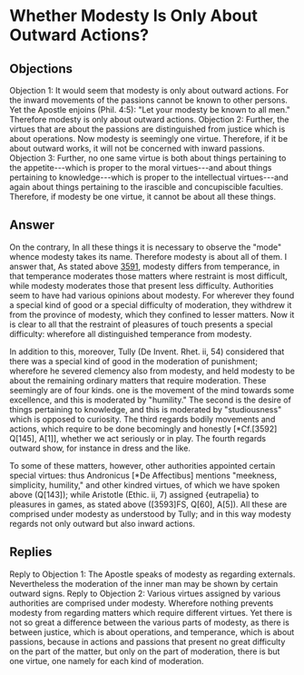 # Whether Modesty Is Only About Outward Actions?
## Objections
Objection 1: It would seem that modesty is only about outward actions. For the inward movements of the passions cannot be known to other persons. Yet the Apostle enjoins (Phil. 4:5): "Let your modesty be known to all men." Therefore modesty is only about outward actions.
Objection 2: Further, the virtues that are about the passions are distinguished from justice which is about operations. Now modesty is seemingly one virtue. Therefore, if it be about outward works, it will not be concerned with inward passions.
Objection 3: Further, no one same virtue is both about things pertaining to the appetite---which is proper to the moral virtues---and about things pertaining to knowledge---which is proper to the intellectual virtues---and again about things pertaining to the irascible and concupiscible faculties. Therefore, if modesty be one virtue, it cannot be about all these things.
## Answer
On the contrary, In all these things it is necessary to observe the "mode" whence modesty takes its name. Therefore modesty is about all of them.
I answer that, As stated above [3591](A[1]), modesty differs from temperance, in that temperance moderates those matters where restraint is most difficult, while modesty moderates those that present less difficulty. Authorities seem to have had various opinions about modesty. For wherever they found a special kind of good or a special difficulty of moderation, they withdrew it from the province of modesty, which they confined to lesser matters. Now it is clear to all that the restraint of pleasures of touch presents a special difficulty: wherefore all distinguished temperance from modesty.

In addition to this, moreover, Tully (De Invent. Rhet. ii, 54) considered that there was a special kind of good in the moderation of punishment; wherefore he severed clemency also from modesty, and held modesty to be about the remaining ordinary matters that require moderation. These seemingly are of four kinds. one is the movement of the mind towards some excellence, and this is moderated by "humility." The second is the desire of things pertaining to knowledge, and this is moderated by "studiousness" which is opposed to curiosity. The third regards bodily movements and actions, which require to be done becomingly and honestly [*Cf.[3592] Q[145], A[1]], whether we act seriously or in play. The fourth regards outward show, for instance in dress and the like.

To some of these matters, however, other authorities appointed certain special virtues: thus Andronicus [*De Affectibus] mentions "meekness, simplicity, humility," and other kindred virtues, of which we have spoken above (Q[143]); while Aristotle (Ethic. ii, 7) assigned {eutrapelia} to pleasures in games, as stated above ([3593]FS, Q[60], A[5]). All these are comprised under modesty as understood by Tully; and in this way modesty regards not only outward but also inward actions.
## Replies
Reply to Objection 1: The Apostle speaks of modesty as regarding externals. Nevertheless the moderation of the inner man may be shown by certain outward signs.
Reply to Objection 2: Various virtues assigned by various authorities are comprised under modesty. Wherefore nothing prevents modesty from regarding matters which require different virtues. Yet there is not so great a difference between the various parts of modesty, as there is between justice, which is about operations, and temperance, which is about passions, because in actions and passions that present no great difficulty on the part of the matter, but only on the part of moderation, there is but one virtue, one namely for each kind of moderation.
